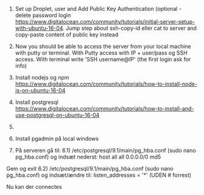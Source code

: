 1) Set up Droplet, user and Add Public Key Authentication (optional - delete password login 
https://www.digitalocean.com/community/tutorials/initial-server-setup-with-ubuntu-16-04. Jump step about ssh-copy-id eller cat to server and copy-paste content of public key instead 

2) Now you should be able to access the server from your local machine with putty or terminal. With Putty access with IP + user/pass og SSH access. With terminal write 'SSH username@IP' (the first login ask for info) 

3) Install nodejs og npm
https://www.digitalocean.com/community/tutorials/how-to-install-node-js-on-ubuntu-16-04
4) Install postgresql
https://www.digitalocean.com/community/tutorials/how-to-install-and-use-postgresql-on-ubuntu-16-04
5) 
5) Install pgadmin på local windows
6) På serveren gå til:
6.1) /etc/postgresql/9.1/main/pg_hba.conf (sudo nano pg_hba.conf) og indsæt nederst:
host all all 0.0.0.0/0 md5
 
Gem og exit
6.2) /etc/postgresql/9.1/main/pg_hba.conf (sudo nano pg_hba.conf) og indsæt/ændre til:
listen_addresses = '*' (UDEN # forrest)
 
Nu kan der connectes
